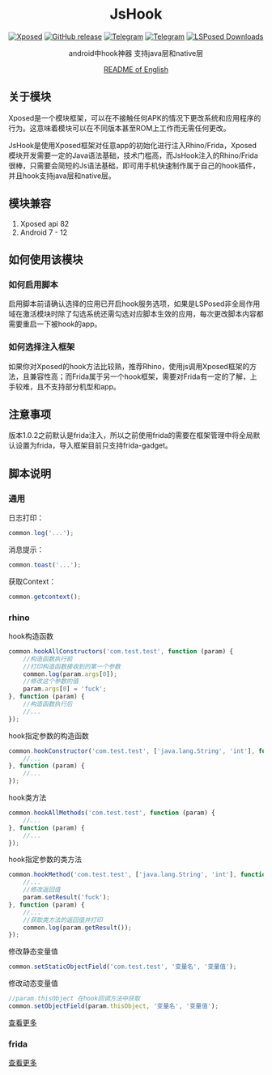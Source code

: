 <div align="center">
<h1>JsHook</h1>

[![Xposed](https://img.shields.io/badge/-Xposed-3DDC84?style=flat&logo=Android&logoColor=white)](#)
[![GitHub release](https://img.shields.io/github/release/Xposed-Modules-Repo/me.jsonet.jshook.svg)](https://github.com/Xposed-Modules-Repo/me.jsonet.jshook/releases/latest)
[![Telegram](https://img.shields.io/static/v1?label=Telegram&message=Channel&color=0088cc)](https://t.me/jshookapp)
[![Telegram](https://img.shields.io/static/v1?label=Telegram&message=Chat&color=0088cc)](https://t.me/jshookgroup)
[![LSPosed Downloads](https://img.shields.io/github/downloads/Xposed-Modules-Repo/me.jsonet.jshook/total?label=LSPosed%20Downloads&logo=Android&labelColor=F48FB1&logoColor=ffffff&color=0088cc)](https://modules.lsposed.org/module/me.jsonet.jshook)

android中hook神器 支持java层和native层

[README of English](https://github.com/Xposed-Modules-Repo/me.jsonet.jshook/blob/main/README.en.md)
</div>

## 关于模块

Xposed是一个模块框架，可以在不接触任何APK的情况下更改系统和应用程序的行为。这意味着模块可以在不同版本甚至ROM上工作而无需任何更改。

JsHook是使用Xposed框架对任意app的初始化进行注入Rhino/Frida，Xposed模块开发需要一定的Java语法基础，技术门槛高，而JsHook注入的Rhino/Frida很棒，只需要会简短的Js语法基础，即可用手机快速制作属于自己的hook插件，并且hook支持java层和native层。

## 模块兼容

1. Xposed api 82
2. Android 7 - 12

## 如何使用该模块

### 如何启用脚本

启用脚本前请确认选择的应用已开启hook服务选项，如果是LSPosed非全局作用域在激活模块时除了勾选系统还需勾选对应脚本生效的应用，每次更改脚本内容都需要重启一下被hook的app。

### 如何选择注入框架

如果你对Xposed的hook方法比较熟，推荐Rhino，使用js调用Xposed框架的方法，且兼容性高；而Frida属于另一个hook框架，需要对Frida有一定的了解，上手较难，且不支持部分机型和app。

## 注意事项

版本1.0.2之前默认是frida注入，所以之前使用frida的需要在框架管理中将全局默认设置为frida，导入框架目前只支持frida-gadget。

## 脚本说明

### 通用

日志打印：

```js
common.log('...');
```

消息提示：

```js
common.toast('...');
```

获取Context：

```js
common.getcontext();
```

### rhino

hook构造函数

```js
common.hookAllConstructors('com.test.test', function (param) {
    //构造函数执行前
    //打印构造函数接收到的第一个参数
    common.log(param.args[0]);
    //修改这个参数的值
    param.args[0] = 'fuck';
}, function (param) {
    //构造函数执行后
    //...
});
```

hook指定参数的构造函数

```js
common.hookConstructor('com.test.test', ['java.lang.String', 'int'], function (param) {
    //...
}, function (param) {
    //...
});
```

hook类方法

```js
common.hookAllMethods('com.test.test', function (param) {
    //...
}, function (param) {
    //...
});
```

hook指定参数的类方法

```js
common.hookMethod('com.test.test', ['java.lang.String', 'int'], function (param) {
    //...
    //修改返回值
    param.setResult('fuck');
}, function (param) {
    //...
    //获取类方法的返回值并打印
    common.log(param.getResult());
});
```

修改静态变量值

```js
common.setStaticObjectField('com.test.test', '变量名', '变量值');
```

修改动态变量值

```js
//param.thisObject 在hook回调方法中获取
common.setObjectField(param.thisObject, '变量名', '变量值');
```

[查看更多](https://p-bakker.github.io/rhino/tutorials/scripting_java/)

### frida

[查看更多](https://frida.re/docs/javascript-api/)
